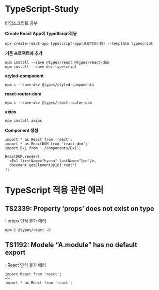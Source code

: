 # TypeScript-Study
타입스크립트 공부



**Create React App에 TypeScript적용**

```
npx create-react-app typescript-app(프로젝트이름) --template typescript
```



**기존 프로젝트에 추가**

```
npm install --save @types/react @types/react-dom
npm install --save-dev typescript
```



**styled-component**

```
npm i --save-dev @types/styled-components
```



**react-router-dom**

```
npm i --save-dev @types/react-router-dom
```



**axios**

```
npm install axios
```



**Component 생성**

```
import * as React from 'react';
import * as ReactDOM from 'react-dom';
import Ex1 from './components/Ex1';

ReactDOM.render(
  <Ex1 firstName="hyuna" lastName="lee"/>,
  document.getElementById('root')
);
```





# TypeScript 적용 관련 에러



## TS2339: Property ‘props’ does not exist on type

: props 인식 불가 에러

```
npm i @types/react -D
```

## TS1192: Modele “A.module” has no default export

: React 인식 불가 에러

```
import React from 'react';
=>
import * as React from 'react';
```
